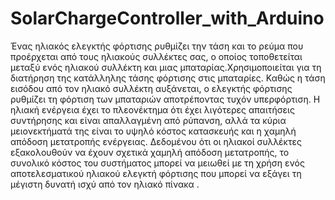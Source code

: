 # SolarChargeController_with_Arduino
Ένας ηλιακός ελεγκτής φόρτισης ρυθμίζει την τάση και το ρεύμα που προέρχεται από τους ηλιακούς συλλέκτες σας, ο οποίος τοποθετείται μεταξύ ενός ηλιακού συλλέκτη και 
μιας μπαταρίας.Χρησιμοποιείται για τη διατήρηση της κατάλληλης τάσης φόρτισης στις μπαταρίες. Καθώς η τάση εισόδου από τον ηλιακό συλλέκτη αυξάνεται,
ο ελεγκτής φόρτισης ρυθμίζει τη φόρτιση των μπαταριών αποτρέποντας τυχόν υπερφόρτιση. Η ηλιακή ενέργεια έχει το πλεονέκτημα ότι έχει λιγότερες απαιτήσεις συντήρησης 
και είναι απαλλαγμένη από ρύπανση, αλλά τα κύρια μειονεκτήματά της είναι το υψηλό κόστος κατασκευής και η χαμηλή απόδοση μετατροπής ενέργειας. 
Δεδομένου ότι οι ηλιακοί συλλέκτες εξακολουθούν να έχουν σχετικά χαμηλή απόδοση μετατροπής, το συνολικό κόστος του συστήματος μπορεί να μειωθεί με τη χρήση ενός 
αποτελεσματικού ηλιακού ελεγκτή φόρτισης που μπορεί να εξάγει τη μέγιστη δυνατή ισχύ από τον ηλιακό πίνακα .
